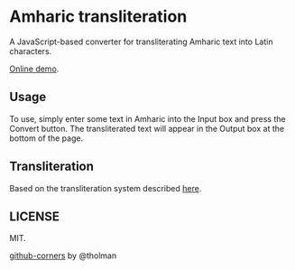 # Amharic transliteration

A JavaScript-based converter for transliterating Amharic text into Latin characters.

[Online demo](https://dohliam.github.io/amharic-transliteration).

## Usage

To use, simply enter some text in Amharic into the Input box and press the Convert button. The transliterated text will appear in the Output box at the bottom of the page.

## Transliteration

Based on the transliteration system described [here](https://en.wikipedia.org/wiki/Help:IPA_for_Amharic).

## LICENSE

MIT.

[github-corners](https://github.com/tholman/github-corners) by @tholman
